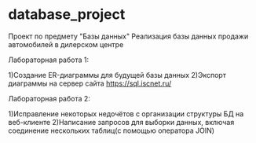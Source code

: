 # database_project
Проект по предмету "Базы данных"
Реализация базы данных продажи автомобилей в дилерском центре

Лабораторная работа 1:

1)Создание ER-диаграммы для будущей базы данных
2)Экспорт диаграммы на сервер сайта https://sql.iscnet.ru/

Лабораторная работа 2:

1)Исправление некоторых недочётов с организации структуры БД на веб-клиенте
2)Написание запросов для выборки данных, включая соединение нескольких таблиц(с помощью оператора JOIN)
